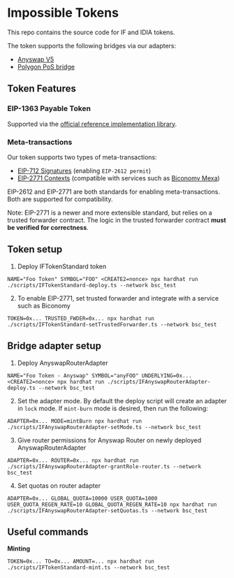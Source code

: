# Impossible Tokens

This repo contains the source code for IF and IDIA tokens.

The token supports the following bridges via our adapters:

- [Anyswap V5](https://github.com/connext/chaindata)
- [Polygon PoS bridge](https://github.com/maticnetwork/pos-portal)

## Token Features

### EIP-1363 Payable Token

Supported via the [official reference implementation library](https://github.com/vittominacori/erc1363-payable-token).

### Meta-transactions

Our token supports two types of meta-transactions:

- [EIP-712 Signatures](https://eips.ethereum.org/EIPS/eip-712) (enabling `EIP-2612 permit`)
- [EIP-2771 Contexts](https://eips.ethereum.org/EIPS/eip-2771) (compatible with services such as [Biconomy Mexa](https://docs.biconomy.io/products/enable-gasless-transactions))

EIP-2612 and EIP-2771 are both standards for enabling meta-transactions. Both are supported for compatibility.

Note: EIP-2771 is a newer and more extensible standard, but relies on a trusted forwarder contract. The logic in the trusted forwarder contract **must be verified for correctness**.

## Token setup

1. Deploy IFTokenStandard token

```
NAME="Foo Token" SYMBOL="FOO" <CREATE2=nonce> npx hardhat run ./scripts/IFTokenStandard-deploy.ts --network bsc_test
```

2. To enable EIP-2771, set trusted forwarder and integrate with a service such as Biconomy

```
TOKEN=0x... TRUSTED_FWDER=0x... npx hardhat run ./scripts/IFTokenStandard-setTrustedForwarder.ts --network bsc_test
```

## Bridge adapter setup

1. Deploy AnyswapRouterAdapter

```
NAME="Foo Token - Anyswap" SYMBOL="anyFOO" UNDERLYING=0x... <CREATE2=nonce> npx hardhat run ./scripts/IFAnyswapRouterAdapter-deploy.ts --network bsc_test
```

2. Set the adapter mode. By default the deploy script will create an adapter in `lock` mode. If `mint-burn` mode is desired, then run the following:

```
ADAPTER=0x... MODE=mintBurn npx hardhat run ./scripts/IFAnyswapRouterAdapter-setMode.ts --network bsc_test
```

3. Give router permissions for Anyswap Router on newly deployed AnyswapRouterAdapter

```
ADAPTER=0x... ROUTER=0x... npx hardhat run ./scripts/IFAnyswapRouterAdapter-grantRole-router.ts --network bsc_test
```

4. Set quotas on router adapter

```
ADAPTER=0x... GLOBAL_QUOTA=10000 USER_QUOTA=1000 USER_QUOTA_REGEN_RATE=10 GLOBAL_QUOTA_REGEN_RATE=10 npx hardhat run ./scripts/IFAnyswapRouterAdapter-setQuotas.ts --network bsc_test
```

## Useful commands

**Minting**

```
TOKEN=0x... TO=0x... AMOUNT=... npx hardhat run ./scripts/IFTokenStandard-mint.ts --network bsc_test
```
